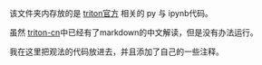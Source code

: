 该文件夹内存放的是
[triton官方](https://triton-lang.org/main/getting-started/tutorials/)
相关的 py 与 ipynb代码。

虽然 [triton-cn](../triton-cn/)中已经有了markdown的中文解读，但是没有办法运行。

我在这里把观法的代码放进去，并且添加了自己的一些注释。
